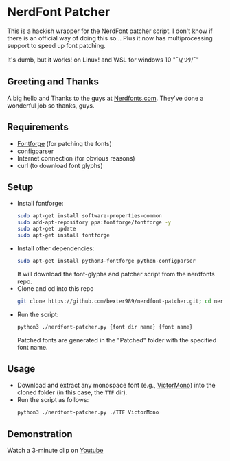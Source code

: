 # NerdFont Patcher

This is a hackish wrapper for the NerdFont patcher script.
I don't know if there is an official way of doing this so...
Plus it now has multiprocessing support to speed up font patching.

It's dumb, but it works! on Linux! and WSL for windows 10 "¯\\_(ツ)_/¯"

## Greeting and Thanks

A big hello and Thanks to the guys at [Nerdfonts.com](https://www.nerdfonts.com). They've
done a wonderful job so thanks, guys.

## Requirements

-   [Fontforge](https://fontforge.org/en-US/downloads/) (for patching the fonts)
-   configparser
-   Internet connection (for obvious reasons)
-   curl (to download font glyphs)

## Setup

-   Install fontforge:
    ```bash
    sudo apt-get install software-properties-common
    sudo add-apt-repository ppa:fontforge/fontforge -y
    sudo apt-get update
    sudo apt-get install fontforge
    ```
-   Install other dependencies:
    ```bash
    sudo apt-get install python3-fontforge python-configparser
    ```
    It will download the font-glyphs and patcher script from the nerdfonts repo.
-   Clone and cd into this repo
    ```bash
    git clone https://github.com/bexter989/nerdfont-patcher.git; cd nerdfont-patcher
    ```
-   Run the script:
    ```bash
    python3 ./nerdfont-patcher.py {font dir name} {font name}
    ```
    Patched fonts are generated in the "Patched" folder with the specified font name.

## Usage

-   Download and extract any monospace font (e.g., [VictorMono](https://rubjo.github.io/victor-mono/)) into the cloned folder (in this case, the `TTF` dir).
-   Run the script as follows:
    ```bash
    python3 ./nerdfont-patcher.py ./TTF VictorMono
    ```

## Demonstration

Watch a 3-minute clip on [Youtube](https://youtu.be/ryKjZStHLtU)
